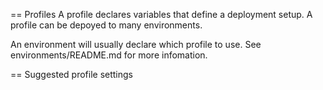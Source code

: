 == Profiles
A profile declares variables that define a deployment setup.
A profile can be depoyed to many environments. 

An environment will usually declare which profile to use.
See environments/README.md for more infomation.

== Suggested profile settings
